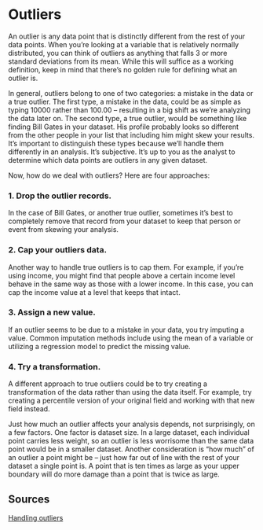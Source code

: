 # Outliers

An outlier is any data point that is distinctly different from the rest of your data points. When you’re looking at a variable that is relatively normally distributed, you can think of outliers as anything that falls 3 or more standard deviations from its mean. While this will suffice as a working definition, keep in mind that there’s no golden rule for defining what an outlier is.

In general, outliers belong to one of two categories: a mistake in the data or a true outlier. The first type, a mistake in the data, could be as simple as typing 10000 rather than 100.00 – resulting in a big shift as we’re analyzing the data later on. The second type, a true outlier, would be something like finding Bill Gates in your dataset. His profile probably looks so different from the other people in your list that including him might skew your results. It’s important to distinguish these types because we’ll handle them differently in an analysis. It’s subjective. It’s up to you as the analyst to determine which data points are outliers in any given dataset.

Now, how do we deal with outliers? Here are four approaches:

### 1. Drop the outlier records.

In the case of Bill Gates, or another true outlier, sometimes it’s best to completely remove that record from your dataset to keep that person or event from skewing your analysis.

### 2. Cap your outliers data.

Another way to handle true outliers is to cap them. For example, if you’re using income, you might find that people above a certain income level behave in the same way as those with a lower income. In this case, you can cap the income value at a level that keeps that intact.

### 3. Assign a new value.

If an outlier seems to be due to a mistake in your data, you try imputing a value. Common imputation methods include using the mean of a variable or utilizing a regression model to predict the missing value.

### 4. Try a transformation.

A different approach to true outliers could be to try creating a transformation of the data rather than using the data itself. For example, try creating a percentile version of your original field and working with that new field instead.

Just how much an outlier affects your analysis depends, not surprisingly, on a few factors. One factor is dataset size. In a large dataset, each individual point carries less weight, so an outlier is less worrisome than the same data point would be in a smaller dataset. Another consideration is “how much” of an outlier a point might be – just how far out of line with the rest of your dataset a single point is. A point that is ten times as large as your upper boundary will do more damage than a point that is twice as large.

## Sources
[Handling outliers](https://www.rapidinsightinc.com/handle-outliers/)
